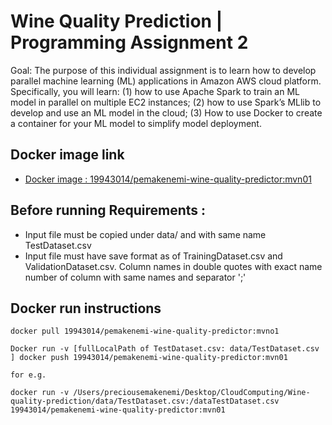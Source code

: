 # Wine Quality Prediction | Programming Assignment 2

Goal: The purpose of this individual assignment is to learn how to develop parallel machine learning (ML) applications in Amazon AWS cloud platform. Specifically, you will learn: (1) how to use Apache Spark to train an ML model in parallel on multiple EC2 instances; (2) how to use Spark’s MLlib to develop and use an ML model in the cloud; (3) How to use Docker to create a container for your ML model to simplify model deployment.


## Docker image link
* [Docker image : 19943014/pemakenemi-wine-quality-predictor:mvn01](hhttps://hub.docker.com/repository/docker/19943014/pemakenemi-wine-quality-predictor)


## Before running Requirements :
* Input file must be copied under data/ and with same name TestDataset.csv
* Input file must have save format as of TrainingDataset.csv and ValidationDataset.csv. Column names in double quotes with exact name number of column with same names and separator ';'



## Docker run instructions
````
docker pull 19943014/pemakenemi-wine-quality-predictor:mvno1

Docker run -v [fullLocalPath of TestDataset.csv: data/TestDataset.csv ] docker push 19943014/pemakenemi-wine-quality-predictor:mvn01

for e.g.

docker run -v /Users/preciousemakenemi/Desktop/CloudComputing/Wine-quality-prediction/data/TestDataset.csv:/dataTestDataset.csv 19943014/pemakenemi-wine-quality-predictor:mvn01
```` 


